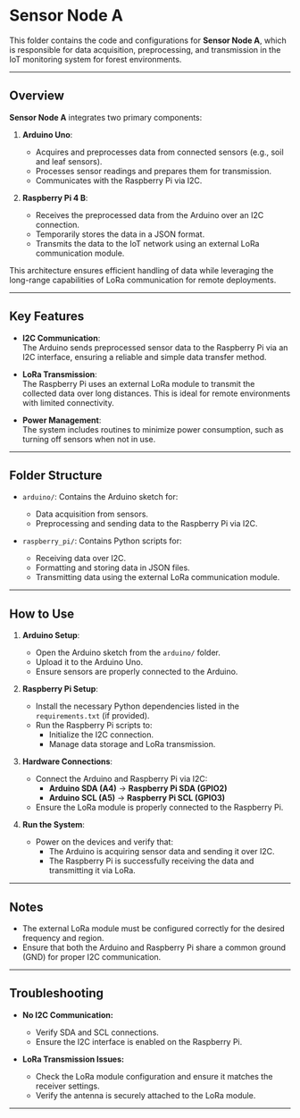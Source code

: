 # Sensor Node A

This folder contains the code and configurations for **Sensor Node A**, which is responsible for data acquisition, preprocessing, and transmission in the IoT monitoring system for forest environments.

---

## Overview

**Sensor Node A** integrates two primary components:

1. **Arduino Uno**:  
   - Acquires and preprocesses data from connected sensors (e.g., soil and leaf sensors).  
   - Processes sensor readings and prepares them for transmission.  
   - Communicates with the Raspberry Pi via I2C.

2. **Raspberry Pi 4 B**:  
   - Receives the preprocessed data from the Arduino over an I2C connection.  
   - Temporarily stores the data in a JSON format.  
   - Transmits the data to the IoT network using an external LoRa communication module.

This architecture ensures efficient handling of data while leveraging the long-range capabilities of LoRa communication for remote deployments.

---

## Key Features

- **I2C Communication**:  
  The Arduino sends preprocessed sensor data to the Raspberry Pi via an I2C interface, ensuring a reliable and simple data transfer method.

- **LoRa Transmission**:  
  The Raspberry Pi uses an external LoRa module to transmit the collected data over long distances. This is ideal for remote environments with limited connectivity.

- **Power Management**:  
  The system includes routines to minimize power consumption, such as turning off sensors when not in use.

---

## Folder Structure

- `arduino/`: Contains the Arduino sketch for:
  - Data acquisition from sensors.
  - Preprocessing and sending data to the Raspberry Pi via I2C.

- `raspberry_pi/`: Contains Python scripts for:
  - Receiving data over I2C.
  - Formatting and storing data in JSON files.
  - Transmitting data using the external LoRa communication module.

---

## How to Use

1. **Arduino Setup**:
   - Open the Arduino sketch from the `arduino/` folder.
   - Upload it to the Arduino Uno.
   - Ensure sensors are properly connected to the Arduino.

2. **Raspberry Pi Setup**:
   - Install the necessary Python dependencies listed in the `requirements.txt` (if provided).
   - Run the Raspberry Pi scripts to:
     - Initialize the I2C connection.
     - Manage data storage and LoRa transmission.

3. **Hardware Connections**:
   - Connect the Arduino and Raspberry Pi via I2C:
     - **Arduino SDA (A4)** → **Raspberry Pi SDA (GPIO2)**  
     - **Arduino SCL (A5)** → **Raspberry Pi SCL (GPIO3)**  
   - Ensure the LoRa module is properly connected to the Raspberry Pi.

4. **Run the System**:
   - Power on the devices and verify that:
     - The Arduino is acquiring sensor data and sending it over I2C.
     - The Raspberry Pi is successfully receiving the data and transmitting it via LoRa.

---

## Notes

- The external LoRa module must be configured correctly for the desired frequency and region.
- Ensure that both the Arduino and Raspberry Pi share a common ground (GND) for proper I2C communication.

---

## Troubleshooting

- **No I2C Communication:** 
  - Verify SDA and SCL connections.
  - Ensure the I2C interface is enabled on the Raspberry Pi.

- **LoRa Transmission Issues:** 
  - Check the LoRa module configuration and ensure it matches the receiver settings.
  - Verify the antenna is securely attached to the LoRa module.

---
